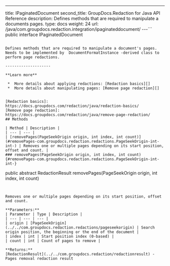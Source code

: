 ---
title: IPaginatedDocument
second_title: GroupDocs.Redaction for Java API Reference
description: Defines methods that are required to manipulate a documents pages.
type: docs
weight: 24
url: /java/com.groupdocs.redaction.integration/ipaginateddocument/
---```
public interface IPaginatedDocument
```

Defines methods that are required to manipulate a document's pages. Needs to be implemented by  DocumentFormatInstance -derived class to perform page redactions.

--------------------

**Learn more**

 *  More details about applying redactions: [Redaction basics][]
 *  More details about manipulating pages: [Remove page redaction][]


[Redaction basics]: https://docs.groupdocs.com/redaction/java/redaction-basics/
[Remove page redaction]: https://docs.groupdocs.com/redaction/java/remove-page-redaction/
## Methods

| Method | Description |
| --- | --- |
| [removePages(PageSeekOrigin origin, int index, int count)](#removePages-com.groupdocs.redaction.redactions.PageSeekOrigin-int-int-) | Removes one or multiple pages depending on its start position, offset and count. |
### removePages(PageSeekOrigin origin, int index, int count) {#removePages-com.groupdocs.redaction.redactions.PageSeekOrigin-int-int-}
```
public abstract RedactionResult removePages(PageSeekOrigin origin, int index, int count)
```


Removes one or multiple pages depending on its start position, offset and count.

**Parameters:**
| Parameter | Type | Description |
| --- | --- | --- |
| origin | [PageSeekOrigin](../../com.groupdocs.redaction.redactions/pageseekorigin) | Search origin position, the beginning or the end of the document |
| index | int | Start position index (0-based) |
| count | int | Count of pages to remove |

**Returns:**
[RedactionResult](../../com.groupdocs.redaction/redactionresult) - Pages removal redaction result
